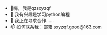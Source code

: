 - 👋嗨，我是qzsxyzqf
- 👀 我有兴趣是学习python编程
- 💞️ 我正在寻求合作......
- 📫 如何联系我：邮箱 sxyzqf.good@163.com

<!---
qzsxyzqf/qzsxyzqf 是一个 ✨ 特殊 ✨ 存储库，因为它的“README.md”（此文件）出现在您的 GitHub 个人资料上。
您可以单击预览链接来查看您的更改。
--->

